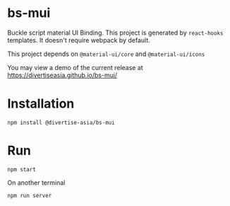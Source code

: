 # bs-mui
Buckle script material UI Binding.
This project is generated by `react-hooks` templates. It doesn't require webpack by default.

This project depends on `@material-ui/core` and `@material-ui/icons`

You may view a demo of the current release at https://divertiseasia.github.io/bs-mui/

# Installation

`npm install @divertise-asia/bs-mui`

# Run
```
npm start
```
On another terminal
```
npm run server
```
